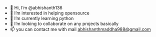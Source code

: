 - 👋 Hi, I’m @abhishanth136
- 👀 I’m interested in helping opensource
- 🌱 I’m currently learning python
- 💞️ I’m looking to collaborate on any projects basically
- 📫 you can contact me with mail abhishanthmaddha988@gmail.com

<!---
abhishanth136/abhishanth136 is a ✨ special ✨ repository because its `README.md` (this file) appears on your GitHub profile.
You can click the Preview link to take a look at your changes.
--->
